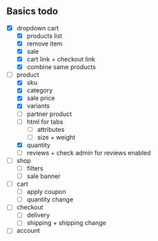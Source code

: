 ## Basics todo
 
- [x] dropdown cart
    - [x] products list
    - [x] remove item
    - [x] sale
    - [x] cart link + checkout link
    - [x] combine same products

- [ ] product
    - [x] sku
    - [x] category
    - [x] sale price
    - [x] variants
    - [ ] partner product 
    - [ ] html for tabs
        - [ ] attributes
        - [ ] size + weight
    - [x] quantity
    - [ ] reviews + check admin for reviews enabled

- [ ] shop
    - [ ] filters
    - [ ] sale banner
  
- [ ] cart
    - [ ] apply coupon
    - [ ] quantity change

- [ ] checkout
    - [ ] delivery
    - [ ] shipping + shipping change

- [ ] account